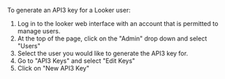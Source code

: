 To generate an API3 key for a Looker user:
1. Log in to the looker web interface with an account that is permitted to manage users.
2. At the top of the page, click on the "Admin" drop down and select "Users"
3. Select the user you would like to generate the API3 key for.
4. Go to "API3 Keys" and select "Edit Keys"
5. Click on "New API3 Key"